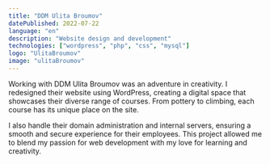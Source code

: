 ```yaml
---
title: "DDM Ulita Broumov"
datePublished: 2022-07-22
language: "en"
description: "Website design and development"
technologies: ["wordpress", "php", "css", "mysql"]
logo: "UlitaBroumov"
image: "ulitaBroumov"
---
```


Working with DDM Ulita Broumov was an adventure in creativity. I redesigned their website using WordPress, creating a digital space that showcases their diverse range of courses. From pottery to climbing, each course has its unique place on the site.

I also handle their domain administration and internal servers, ensuring a smooth and secure experience for their employees. This project allowed me to blend my passion for web development with my love for learning and creativity.

